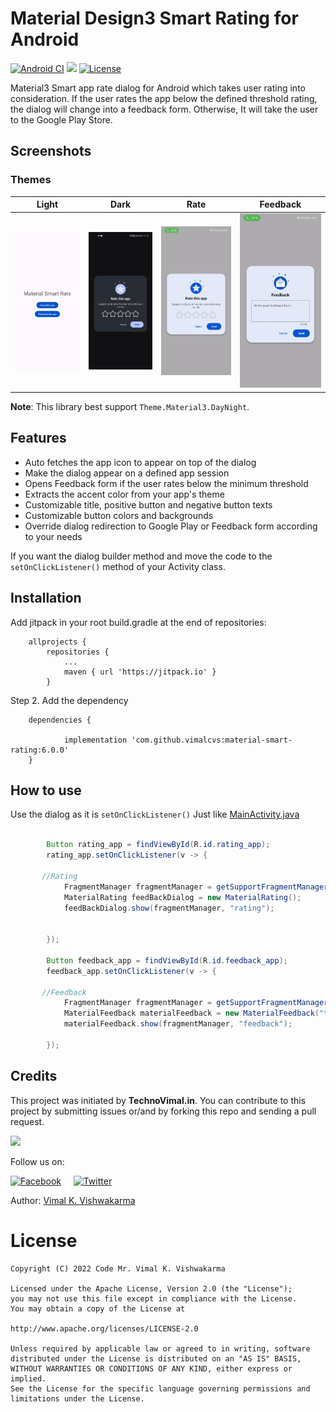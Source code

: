 # Material Design3 Smart Rating for Android
[![Android CI](https://github.com/prathameshmm02/ThemeEngine/actions/workflows/android.yml/badge.svg)](https://github.com/prathameshmm02/ThemeEngine/actions/workflows/android.yml)
[![](https://jitpack.io/v/vimalcvs/Material-Smart-Rating.svg)](https://jitpack.io/#vimalcvs/Material-Smart-Rating)
[![License](https://img.shields.io/badge/License-Apache_2.0-blue.svg)](https://opensource.org/licenses/Apache-2.0)

Material3 Smart app rate dialog for Android which takes user rating into consideration. If the user rates the app below the defined threshold rating, the dialog will change into a feedback form. Otherwise, It will take the user to the Google Play Store.

## Screenshots
### Themes 
| Light | Dark | Rate | Feedback |
|:---:|:---:|:---:|:---:|
| <img src="gif/light.gif" width="180"/> | <img src="gif/dark.gif" width="180"/> | <img src="gif/image1.jpg" width="200"/> | <img src="gif/image2.jpg" width="200"/> |

<b>Note</b>: This library best support ```Theme.Material3.DayNight```.

## Features
- Auto fetches the app icon to appear on top of the dialog
- Make the dialog appear on a defined app session
- Opens Feedback form if the user rates below the minimum threshold
- Extracts the accent color from your app's theme
- Customizable title, positive button and negative button texts
- Customizable button colors and backgrounds
- Override dialog redirection to Google Play or Feedback form according to your needs

If you want the dialog builder method and move the code to the `setOnClickListener()` method of your Activity class.
 
## Installation

Add jitpack in your root build.gradle at the end of repositories:
```
	allprojects {
		repositories {
			...
			maven { url 'https://jitpack.io' }
		}
```
Step 2. Add the dependency

```
	dependencies {
	
	        implementation 'com.github.vimalcvs:material-smart-rating:6.0.0'
	}
```

## How to use
Use the dialog as it is `setOnClickListener()` Just like <a href="https://github.com/vimalcvs/material-smart-rating/blob/master/app/src/main/java/com/vimalcvs/myapplication/MainActivity.java">MainActivity.java</a>
```java

        Button rating_app = findViewById(R.id.rating_app);
        rating_app.setOnClickListener(v -> {
	
	   //Rating
            FragmentManager fragmentManager = getSupportFragmentManager();
            MaterialRating feedBackDialog = new MaterialRating();
            feedBackDialog.show(fragmentManager, "rating");
	    
	    
        });
	
        Button feedback_app = findViewById(R.id.feedback_app);
        feedback_app.setOnClickListener(v -> {
	
	   //Feedback
            FragmentManager fragmentManager = getSupportFragmentManager();
            MaterialFeedback materialFeedback = new MaterialFeedback("technovimalin@gmail.com");
            materialFeedback.show(fragmentManager, "feedback");
	    
        });
```

## Credits

This project was initiated by **TechnoVimal.in**. You can contribute to this project by submitting issues or/and by forking this repo and sending a pull request.

![](https://mlsvormsouvm.i.optimole.com/DV0GLTY-FqZU1jKu/w:auto/h:auto/q:auto/https://www.technovimal.in/wp-content/uploads/2019/09/technovimal_moblie_logo_250x40-1.png)

Follow us on:

[![Facebook](http://codemybrainsout.com/files/img/fb.png)](https://www.facebook.com/vimalcvs)&nbsp;&nbsp;&nbsp;&nbsp;&nbsp;[![Twitter](http://codemybrainsout.com/files/img/tw.png)](https://twitter.com/vimalvishwakar6)

Author: [Vimal K. Vishwakarma](https://github.com/vimalcvs)

# License
```
Copyright (C) 2022 Code Mr. Vimal K. Vishwakarma

Licensed under the Apache License, Version 2.0 (the "License");
you may not use this file except in compliance with the License.
You may obtain a copy of the License at

http://www.apache.org/licenses/LICENSE-2.0

Unless required by applicable law or agreed to in writing, software
distributed under the License is distributed on an "AS IS" BASIS,
WITHOUT WARRANTIES OR CONDITIONS OF ANY KIND, either express or implied.
See the License for the specific language governing permissions and
limitations under the License.
```
